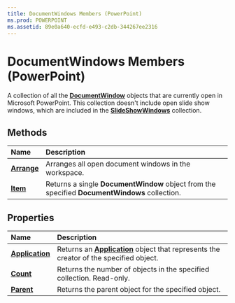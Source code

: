 ```yaml
---
title: DocumentWindows Members (PowerPoint)
ms.prod: POWERPOINT
ms.assetid: 89e0a640-ecfd-e493-c2db-344267ee2316
---
```



# DocumentWindows Members (PowerPoint)

A collection of all the  **[DocumentWindow](documentwindow-object-powerpoint.md)** objects that are currently open in Microsoft PowerPoint. This collection doesn't include open slide show windows, which are included in the **[SlideShowWindows](slideshowwindows-object-powerpoint.md)** collection.


## Methods



|**Name**|**Description**|
|:-----|:-----|
|**[Arrange](documentwindows-arrange-method-powerpoint.md)**|Arranges all open document windows in the workspace.|
|**[Item](documentwindows-item-method-powerpoint.md)**|Returns a single  **DocumentWindow** object from the specified **DocumentWindows** collection.|

## Properties



|**Name**|**Description**|
|:-----|:-----|
|**[Application](documentwindows-application-property-powerpoint.md)**|Returns an  **[Application](application-object-powerpoint.md)** object that represents the creator of the specified object.|
|**[Count](documentwindows-count-property-powerpoint.md)**|Returns the number of objects in the specified collection. Read-only.|
|**[Parent](documentwindows-parent-property-powerpoint.md)**|Returns the parent object for the specified object.|

